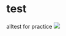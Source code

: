 # test
alltest for practice
![](http://image.baidu.com/search/detail?z=0&word=%E6%B8%B8%E4%BE%A0%E4%BD%9C%E5%93%81&hs=0&pn=0&spn=0&di=0&pi=5737220180451235231&tn=baiduimagedetail&is=0%2C0&ie=utf-8&oe=utf-8&cs=950652634%2C417824920&os=1345298336%2C782492992&simid=&adpicid=0&lpn=0&fm=&sme=&cg=&bdtype=-1&oriquery=&objurl=http%3A%2F%2Ft7.baidu.com%2Fit%2Fu%3D378254553%2C3884800361%26fm%3D79%26app%3D86%26f%3DJPEG%3Fw%3D1280%26h%3D2030&fromurl=&gsm=10000000001&catename=pcindexhot&islist=&querylist=)
